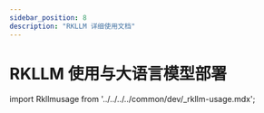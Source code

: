 ```yaml
---
sidebar_position: 8
description: "RKLLM 详细使用文档"
---
```


# RKLLM 使用与大语言模型部署

import Rkllmusage from '../../../../common/dev/\_rkllm-usage.mdx';

<Rkllmusage />
